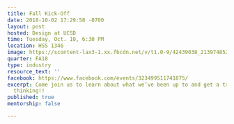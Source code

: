 ```yaml
---
title: Fall Kick-Off
date: 2018-10-02 17:29:58 -0700
layout: post
hosted: Design at UCSD
time: Tuesday, Oct. 10, 6:30 PM
location: HSS 1346
image: https://scontent-lax3-1.xx.fbcdn.net/v/t1.0-9/42439038_2139748529598940_2945072719978299392_o.jpg?_nc_cat=103&oh=e9aaeaa38c20ff30bc7fb0639ffa91bf&oe=5C23B7E9
quarter: FA18
type: industry
resource_text: ''
facebook: https://www.facebook.com/events/323499511741875/
excerpt: Come join us to learn about what we’ve been up to and get a taste of design
  thinking!!
published: true
mentorship: false

---
```


